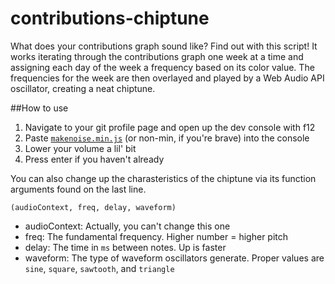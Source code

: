 # contributions-chiptune
What does your contributions graph sound like? Find out with this script! It works iterating through the contributions graph one week at a time and assigning each day of the week a frequency based on its color value. The frequencies for the week are then overlayed and played by a Web Audio API oscillator, creating a neat chiptune.

##How to use
1. Navigate to your git profile page and open up the dev console with f12
2. Paste [`makenoise.min.js`](https://raw.githubusercontent.com/johnBartos/contributions-chiptune/master/makenoise.min.js) (or non-min, if you're brave) into the console
3. Lower your volume a lil' bit
3. Press enter if you haven't already

You can also change up the charasteristics of the chiptune via its function arguments found on the last line.

`(audioContext, freq, delay, waveform)`
- audioContext: Actually, you can't change this one
- freq: The fundamental frequency. Higher number = higher pitch
- delay: The time in `ms` between notes. Up is faster
- waveform: The type of waveform oscillators generate. Proper values are `sine`, `square`, `sawtooth`, and `triangle`


